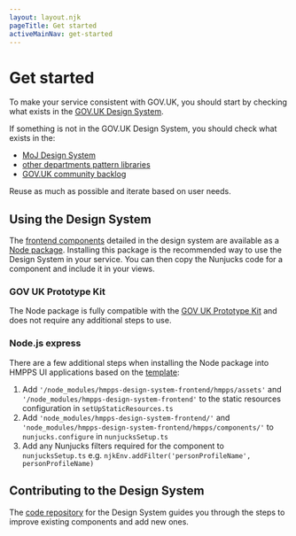 ```yaml
---
layout: layout.njk
pageTitle: Get started
activeMainNav: get-started
---
```


# Get started

To make your service consistent with GOV.UK, you should start by checking what exists in the [GOV.UK Design System](https://design-system.service.gov.uk/).

If something is not in the GOV.UK Design System, you should check what exists in the:

- [MoJ Design System](https://design-patterns.service.justice.gov.uk/)
- [other departments pattern libraries](https://github.com/ctdesign/gov-design-systems-list)
- [GOV.UK community backlog](https://github.com/orgs/alphagov/projects/43/views/1)

Reuse as much as possible and iterate based on user needs.

## Using the Design System

The [frontend components](/components) detailed in the design system are available as a [Node package](https://www.npmjs.com/package/hmpps-design-system-frontend).
Installing this package is the recommended way to use the Design System in your service. You can then copy the Nunjucks code for a component and include it in your views.

### GOV UK Prototype Kit

The Node package is fully compatible with the [GOV UK Prototype Kit](https://prototype-kit.service.gov.uk/docs/) and does not require any additional steps to use.

### Node.js express

There are a few additional steps when installing the Node package into HMPPS UI applications based on the [template](https://github.com/ministryofjustice/hmpps-template-typescript):

1. Add `'/node_modules/hmpps-design-system-frontend/hmpps/assets'` and `'/node_modules/hmpps-design-system-frontend'` to the static resources configuration in `setUpStaticResources.ts`
2. Add `'node_modules/hmpps-design-system-frontend/'` and `'node_modules/hmpps-design-system-frontend/hmpps/components/'` to `nunjucks.configure` in `nunjucksSetup.ts`
3. Add any Nunjucks filters required for the component to `nunjucksSetup.ts` e.g. `njkEnv.addFilter('personProfileName', personProfileName)`

## Contributing to the Design System

The [code repository](https://github.com/ministryofjustice/hmpps-design-system-frontend) for the Design System guides you through the steps to improve existing components and add new ones.
